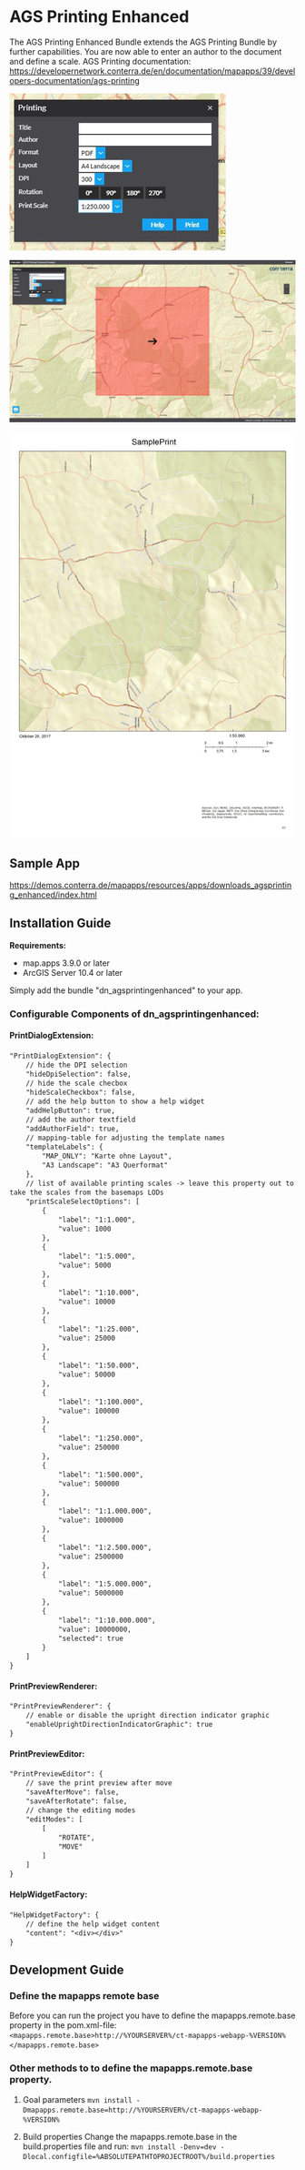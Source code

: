 # AGS Printing Enhanced
The AGS Printing Enhanced Bundle extends the AGS Printing Bundle by further capabilities. You are now able to enter an author to the document and define a scale.
AGS Printing documentation: https://developernetwork.conterra.de/en/documentation/mapapps/39/developers-documentation/ags-printing

![alt text](https://github.com/conterra/mapapps-agsprinting-enhanced/blob/master/printDialog.JPG)


![alt text](https://github.com/conterra/mapapps-agsprinting-enhanced/blob/master/SamplePrinting.JPG)


![alt text](https://github.com/conterra/mapapps-agsprinting-enhanced/blob/master/samplePrint.jpg?s=200)


## Sample App
https://demos.conterra.de/mapapps/resources/apps/downloads_agsprinting_enhanced/index.html

## Installation Guide
**Requirements:**
- map.apps 3.9.0 or later
- ArcGIS Server 10.4 or later

Simply add the bundle "dn_agsprintingenhanced" to your app.

### Configurable Components of dn_agsprintingenhanced:

#### PrintDialogExtension:
```
"PrintDialogExtension": {
    // hide the DPI selection
    "hideDpiSelection": false,
    // hide the scale checbox
    "hideScaleCheckbox": false,
    // add the help button to show a help widget
    "addHelpButton": true,
    // add the author textfield
    "addAuthorField": true,
    // mapping-table for adjusting the template names
    "templateLabels": {
        "MAP_ONLY": "Karte ohne Layout",
        "A3 Landscape": "A3 Querformat"
    },
    // list of available printing scales -> leave this property out to take the scales from the basemaps LODs
    "printScaleSelectOptions": [
        {
            "label": "1:1.000",
            "value": 1000
        },
        {
            "label": "1:5.000",
            "value": 5000
        },
        {
            "label": "1:10.000",
            "value": 10000
        },
        {
            "label": "1:25.000",
            "value": 25000
        },
        {
            "label": "1:50.000",
            "value": 50000
        },
        {
            "label": "1:100.000",
            "value": 100000
        },
        {
            "label": "1:250.000",
            "value": 250000
        },
        {
            "label": "1:500.000",
            "value": 500000
        },
        {
            "label": "1:1.000.000",
            "value": 1000000
        },
        {
            "label": "1:2.500.000",
            "value": 2500000
        },
        {
            "label": "1:5.000.000",
            "value": 5000000
        },
        {
            "label": "1:10.000.000",
            "value": 10000000,
            "selected": true
        }
    ]
}
```

#### PrintPreviewRenderer:
```
"PrintPreviewRenderer": {
    // enable or disable the upright direction indicator graphic
    "enableUprightDirectionIndicatorGraphic": true
}
```

#### PrintPreviewEditor:
```
"PrintPreviewEditor": {
    // save the print preview after move
    "saveAfterMove": false,
    "saveAfterRotate": false,
    // change the editing modes
    "editModes": [
        [
            "ROTATE",
            "MOVE"
        ]
    ]
}
```

#### HelpWidgetFactory:
```
"HelpWidgetFactory": {
    // define the help widget content
    "content": "<div></div>"
}
```

## Development Guide
### Define the mapapps remote base
Before you can run the project you have to define the mapapps.remote.base property in the pom.xml-file:
`<mapapps.remote.base>http://%YOURSERVER%/ct-mapapps-webapp-%VERSION%</mapapps.remote.base>`

### Other methods to to define the mapapps.remote.base property.
1. Goal parameters
`mvn install -Dmapapps.remote.base=http://%YOURSERVER%/ct-mapapps-webapp-%VERSION%`

2. Build properties
Change the mapapps.remote.base in the build.properties file and run:
`mvn install -Denv=dev -Dlocal.configfile=%ABSOLUTEPATHTOPROJECTROOT%/build.properties`
